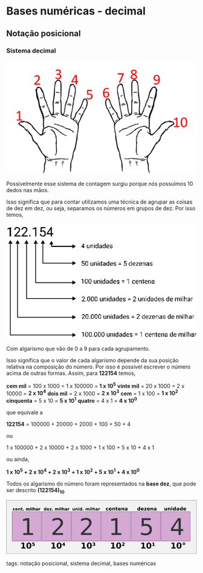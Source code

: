 # Bases numéricas - decimal

## Notação posicional

### Sistema decimal

![dez dedos](img/p0000-0.png)

Possivelmente esse sistema de contagem surgiu porque nós possuímos 10 dedos nas mãos.

Isso significa que para contar utilizamos uma técnica de agrupar as coisas de dez em dez, ou seja, separamos os números em grupos de dez. Por isso temos,

![sistema decimal](img/p0000-1.png)

Com algarismo que vão de 0 a 9 para cada agrupamento.

Isso significa que o valor de cada algarismo depende da sua posição relativa na composição do número. Por isso é possível escrever o número acima de outras formas. Assim, para **122154** temos,

**cem mil** = 100 x 1000 = 1 x 100000 = **1 x 10<sup>5</sup>** 
**vinte mil** = 20 x 1000 = 2 x 10000 = **2 x 10<sup>4</sup>**
**dois mil** = 2 x 1000 = **2 x 10<sup>3</sup>**
**cem** = 1 x 100 = **1 x 10<sup>2</sup>**
**cinquenta** = 5 x 10 = **5 x 10<sup>1</sup>** 
**quatro** = 4 x 1 = **4 x 10<sup>0</sup>**

que equivale a

**122154** = 100000 + 20000 + 2000 + 100 + 50 + 4

ou

1 x 100000 + 2 x 10000 + 2 x 1000 + 1 x 100 + 5 x 10 + 4 x 1

ou ainda,

**1 x 10<sup>5</sup> + 2 x 10<sup>4</sup> + 2 x 10<sup>3</sup> + 1 x 10<sup>2</sup> + 5 x 10<sup>1</sup> + 4 x 10<sup>0</sup>**

Todos os algarismo do número foram representados na **base dez**, que pode ser descrito **(122154)<sub>10</sub>**

![representação decimal](img/p0000-2.png)

tags: notação posicional, sistema decimal, bases numéricas
